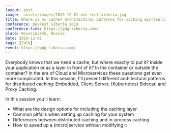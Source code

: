 ```yaml
---
layout: post
image:  assets/images/2019-12-01-dev-fest-siberia.jpg
title: Where is my cache? Architectural patterns for caching microservices by example
conference: DevFest Siberia 2019
conference-link: https://gdg-siberia.com/
place: Novosibirsk, Russia
date: 2019-12-01
tags: [Talk]
event: https://gdg-siberia.com/
---
```


Everybody knows that we need a cache, but where exactly to put it? Inside your application or as a layer in front of it? In the container or outside the container? In the era of Cloud and Microservices these questions get even more complicated. In this session, I'll present different architectural patterns for distributed caching: Embedded, Client-Server, (Kubernetes) Sidecar, and Proxy Caching.

In this session you'll learn:
- What are the design options for including the caching layer
- Common pitfalls when setting up caching for your system
- Differences between distributed caching and in-process caching
- How to speed up a (micro)service without modifying it